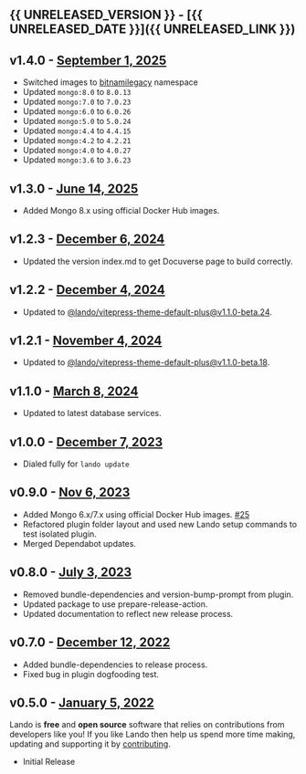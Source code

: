 ## {{ UNRELEASED_VERSION }} - [{{ UNRELEASED_DATE }}]({{ UNRELEASED_LINK }})

## v1.4.0 - [September 1, 2025](https://github.com/lando/mongo/releases/tag/v1.4.0)

* Switched images to [bitnamilegacy](https://github.com/bitnami/containers/issues/83267) namespace
* Updated `mongo:8.0` to `8.0.13`
* Updated `mongo:7.0` to `7.0.23`
* Updated `mongo:6.0` to `6.0.26`
* Updated `mongo:5.0` to `5.0.24`
* Updated `mongo:4.4` to `4.4.15`
* Updated `mongo:4.2` to `4.2.21`
* Updated `mongo:4.0` to `4.0.27`
* Updated `mongo:3.6` to `3.6.23`

## v1.3.0 - [June 14, 2025](https://github.com/lando/mongo/releases/tag/v1.3.0)

* Added Mongo 8.x using official Docker Hub images.

## v1.2.3 - [December 6, 2024](https://github.com/lando/mongo/releases/tag/v1.2.3)

* Updated the version index.md to get Docuverse page to build correctly.

## v1.2.2 - [December 4, 2024](https://github.com/lando/mongo/releases/tag/v1.2.2)

* Updated to [@lando/vitepress-theme-default-plus@v1.1.0-beta.24](https://github.com/lando/vitepress-theme-default-plus/releases/tag/v1.1.0-beta.24).

## v1.2.1 - [November 4, 2024](https://github.com/lando/mongo/releases/tag/v1.2.1)

* Updated to [@lando/vitepress-theme-default-plus@v1.1.0-beta.18](https://github.com/lando/vitepress-theme-default-plus/releases/tag/v1.1.0-beta.18).

## v1.1.0 - [March 8, 2024](https://github.com/lando/mongo/releases/tag/v1.1.0)
  * Updated to latest database services.

## v1.0.0 - [December 7, 2023](https://github.com/lando/mongo/releases/tag/v1.0.0)

* Dialed fully for `lando update`

## v0.9.0 - [Nov 6, 2023](https://github.com/lando/mongo/releases/tag/v0.9.0)

* Added Mongo 6.x/7.x using official Docker Hub images. [#25](https://github.com/lando/mongo/pull/25)
* Refactored plugin folder layout and used new Lando setup commands to test isolated plugin.
* Merged Dependabot updates.

## v0.8.0 - [July 3, 2023](https://github.com/lando/mongo/releases/tag/v0.8.0)

* Removed bundle-dependencies and version-bump-prompt from plugin.
* Updated package to use prepare-release-action.
* Updated documentation to reflect new release process.

## v0.7.0 - [December 12, 2022](https://github.com/lando/mongo/releases/tag/v0.7.0)

* Added bundle-dependencies to release process.
* Fixed bug in plugin dogfooding test.

## v0.5.0 - [January 5, 2022](https://github.com/lando/mongo/releases/tag/v0.0.0)

Lando is **free** and **open source** software that relies on contributions from developers like you! If you like Lando then help us spend more time making, updating and supporting it by [contributing](https://github.com/sponsors/lando).

* Initial Release
